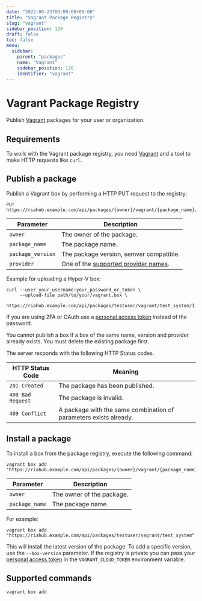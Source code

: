 ```yaml
---
date: "2022-08-23T00:00:00+00:00"
title: "Vagrant Package Registry"
slug: "vagrant"
sidebar_position: 120
draft: false
toc: false
menu:
  sidebar:
    parent: "packages"
    name: "Vagrant"
    sidebar_position: 120
    identifier: "vagrant"
---
```


# Vagrant Package Registry

Publish [Vagrant](https://www.vagrantup.com/) packages for your user or organization.

## Requirements

To work with the Vagrant package registry, you need [Vagrant](https://www.vagrantup.com/downloads) and a tool to make HTTP requests like `curl`.

## Publish a package

Publish a Vagrant box by performing a HTTP PUT request to the registry:

```
PUT https://riahub.example.com/api/packages/{owner}/vagrant/{package_name}/{package_version}/{provider}.box
```

| Parameter         | Description |
| ----------------- | ----------- |
| `owner`           | The owner of the package. |
| `package_name`    | The package name. |
| `package_version` | The package version, semver compatible. |
| `provider`        | One of the [supported provider names](https://www.vagrantup.com/docs/providers). |

Example for uploading a Hyper-V box:

```shell
curl --user your_username:your_password_or_token \
     --upload-file path/to/your/vagrant.box \
     https://riahub.example.com/api/packages/testuser/vagrant/test_system/1.0.0/hyperv.box
```

If you are using 2FA or OAuth use a [personal access token](development/api-usage.md#authentication) instead of the password.

You cannot publish a box if a box of the same name, version and provider already exists. You must delete the existing package first.

The server responds with the following HTTP Status codes.

| HTTP Status Code  | Meaning |
| ----------------- | ------- |
| `201 Created`     | The package has been published. |
| `400 Bad Request` | The package is invalid. |
| `409 Conflict`    | A package with the same combination of parameters exists already. |

## Install a package

To install a box from the package registry, execute the following command:

```shell
vagrant box add "https://riahub.example.com/api/packages/{owner}/vagrant/{package_name}"
```

| Parameter      | Description |
| -------------- | ----------- |
| `owner`        | The owner of the package. |
| `package_name` | The package name. |

For example:

```shell
vagrant box add "https://riahub.example.com/api/packages/testuser/vagrant/test_system"
```

This will install the latest version of the package. To add a specific version, use the `--box-version` parameter.
If the registry is private you can pass your [personal access token](development/api-usage.md#authentication) in the `VAGRANT_CLOUD_TOKEN` environment variable.

## Supported commands

```
vagrant box add
```
